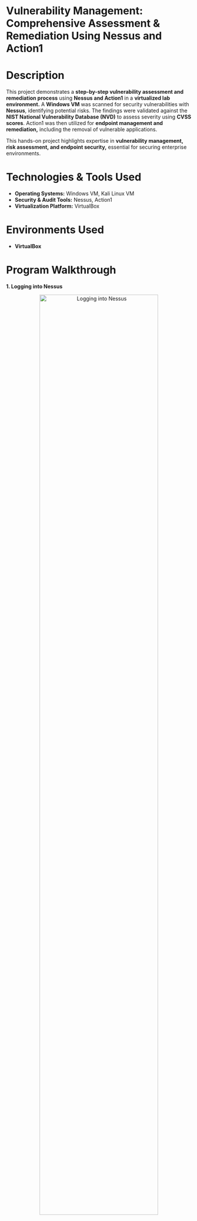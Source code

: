 # Vulnerability Management: Comprehensive Assessment & Remediation Using Nessus and Action1

# <h1>Description</h1>
This project demonstrates a <b>step-by-step vulnerability assessment and remediation process</b> using <b>Nessus and Action1</b> in a <b>virtualized lab environment.</b> A <b>Windows VM</b> was scanned for security vulnerabilities with <b>Nessus</b>, identifying potential risks. The findings were validated against the <b>NIST National Vulnerability Database (NVD)</b> to assess severity using <b>CVSS scores</b>. Action1 was then utilized for <b>endpoint management and remediation,</b> including the removal of vulnerable applications.

This hands-on project highlights expertise in <b>vulnerability management, risk assessment, and endpoint security,</b> essential for securing enterprise environments.

# Technologies & Tools Used
- <b>Operating Systems:</b> Windows VM, Kali Linux VM
- <b>Security & Audit Tools:</b> Nessus, Action1
- <b>Virtualization Platform:</b> VirtualBox

# <b>Environments Used</b>
- <b>VirtualBox</b>

# <b>Program Walkthrough</b>

<b> 1. Logging into Nessus </b>
<p align="center">
<img src="https://i.imgur.com/cwu9wVe.png" height="80%" width="80%" alt="Logging into Nessus"/>

<b> 2. Setting Up Scanning Options<b>
<p align="center">
<img src="https://i.imgur.com/fe6ukRH.png" height="80%" width="80%" alt="Setting up scanning options"/>

<b> 3. Confirming Target IP Address for Nessus Scan</b>
<p align="center">
<img src="https://i.imgur.com/dHntWAM.png" height="80%" width="80%" alt="Confirming Target IP Address"/>

<b>4. Running the Scan</b>
<p align="center">
<img src="https://i.imgur.com/Rbdg5u8.png" height="80%" width="80%" alt="Running the scan"/>

<b> 5. Scan Results </b>
<p align="center">
<img src="https://i.imgur.com/ecSsiHE.png" height="80%" width="80%" alt="Scan Results"/>

<b>6. Target Endpoint Viewed in Action1</b>
<p align="center">
<img src="https://i.imgur.com/6P05Ucb.png" height="80%" width="80%" alt="Viewing endpoint in Action1"/>

<b>7. Identified Endpoint Vulnerabilities</b>
<p align="center">
<img src="https://i.imgur.com/tDiMlEX.png" height="80%" width="80%" alt="Endpoint vulnerabilities"/>

<b>8. Identifying the Vulnerability with the Highest CVSS Score</b>
<p align="center">
<img src="https://i.imgur.com/tV43yA8.png" height="80%" width="80%" alt="Highest CVSS vulnerability"/>

<b>9. Validating CVSS Score with NIST NVD</b>
<p align="center">
<img src="https://i.imgur.com/WL6Gzee.png" height="80%" width="80%" alt="CVSS check with NIST NVD"/>

<b>10. Remediation Process (Uninstalling the Vulnerable Application)</b>
<p align="center">
<img src="https://i.imgur.com/14UVanO.png" height="80%" width="80%" alt="Uninstalling vulnerability"/> 
<img src="https://i.imgur.com/hy2Y8bX.png" height="80%" width="80%" alt="Uninstallation confirmation"/> 
<img src="https://i.imgur.com/TTRG58T.png" height="80%" width="80%" alt="Uninstallation process"/>

<b>11. Confirming the Uninstallation in Action1</b>
<p align="center">
<img src="https://i.imgur.com/igJhnfs.png" height="80%" width="80%" alt="Confirming uninstallation in Action1"/>

<b>12. Action1 Notification on the Vulnerable System</b>
<p align="center">
<img src="https://i.imgur.com/eTjXTrO.png" height="80%" width="80%" alt="Action1 notification on vulnerable system"/>

<b>13. Final Remediation Notification from Action1</b>
<p align="center">
<img src="https://i.imgur.com/KELq67t.png" height="80%" width="80%" alt="Remediation notification from Action1"/>

<b>14. Final Endpoint Overview</b>
<p align="center">
<img src="https://i.imgur.com/UdLmfPu.png" height="80%" width="80%" alt="New endpoint overview"/>
